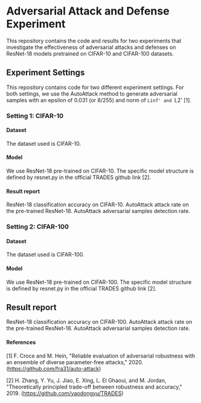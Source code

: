 # Adversarial Attack and Defense Experiment

This repository contains the code and results for two experiments that investigate the effectiveness of adversarial attacks and defenses on ResNet-18 models pretrained on CIFAR-10 and CIFAR-100 datasets.

## Experiment Settings
This repository contains code for two different experiment settings. For both settings, we use the AutoAttack method to generate adversarial samples with an epsilon of 0.031 (or 8/255) and norm of `Linf' and `L2' [1].

### Setting 1: CIFAR-10
#### Dataset
The dataset used is CIFAR-10.

#### Model
We use ResNet-18 pre-trained on CIFAR-10. The specific model structure is defined by resnet.py in the official TRADES github link [2].

#### Result report

ResNet-18 classification accuracy on CIFAR-10.
AutoAttack attack rate on the pre-trained ResNet-18.
AutoAttack adversarial samples detection rate.

### Setting 2: CIFAR-100
#### Dataset
The dataset used is CIFAR-100.

#### Model
We use ResNet-18 pre-trained on CIFAR-100. The specific model structure is defined by resnet.py in the official TRADES github link [2].

## Result report
ResNet-18 classification accuracy on CIFAR-100.
AutoAttack attack rate on the pre-trained ResNet-18.
AutoAttack adversarial samples detection rate.

 
#### References
[1] F. Croce and M. Hein, "Reliable evaluation of adversarial robustness with an ensemble of diverse parameter-free attacks," 2020. (https://github.com/fra31/auto-attack)

[2] H. Zhang, Y. Yu, J. Jiao, E. Xing, L. El Ghaoui, and M. Jordan, "Theoretically principled trade-off between robustness and accuracy," 2019. (https://github.com/yaodongyu/TRADES)

